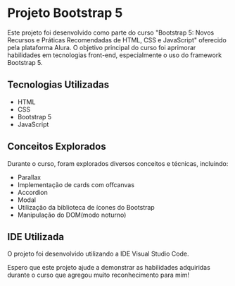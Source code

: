 # Projeto Bootstrap 5

Este projeto foi desenvolvido como parte do curso "Bootstrap 5: Novos Recursos e Práticas Recomendadas de HTML, CSS e JavaScript" oferecido pela plataforma Alura. O objetivo principal do curso foi aprimorar habilidades em tecnologias front-end, especialmente o uso do framework Bootstrap 5.

## Tecnologias Utilizadas

- HTML
- CSS
- Bootstrap 5
- JavaScript

## Conceitos Explorados

Durante o curso, foram explorados diversos conceitos e técnicas, incluindo:

- Parallax
- Implementação de cards com offcanvas
- Accordion
- Modal
- Utilização da biblioteca de ícones do Bootstrap
- Manipulação do DOM(modo noturno)

## IDE Utilizada

O projeto foi desenvolvido utilizando a IDE Visual Studio Code.

Espero que este projeto ajude a demonstrar as habilidades adquiridas durante o curso que agregou muito reconhecimento para mim!

